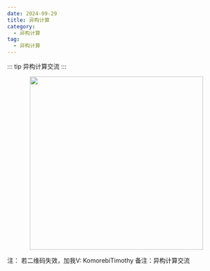```yaml
---
date: 2024-09-29
title: 异构计算
category:
  - 异构计算
tag:
  - 异构计算
---
```


::: tip 异构计算交流
:::


<img src="/assets/images/异构计算.jpg" width="400" style="margin: auto auto auto auto; display: block;" />

注： 若二维码失效，加我V: KomorebiTimothy 备注：异构计算交流